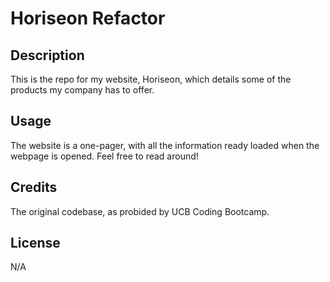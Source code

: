 # Horiseon Refactor

## Description

This is the repo for my website, Horiseon, which details some of the products my company has to offer. 

## Usage

The website is a one-pager, with all the information ready loaded when the webpage is opened. Feel free to read around!

## Credits

The original codebase, as probided by UCB Coding Bootcamp. 

## License

N/A
